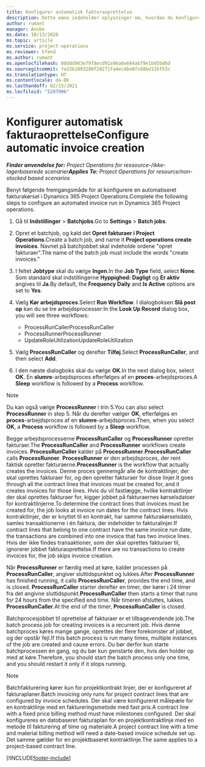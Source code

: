 ```yaml
---
title: Konfigurer automatisk fakturaoprettelse
description: Dette emne indeholder oplysninger om, hvordan du konfigurerer systemet til at oprette fakturaer automatisk.
author: rumant
manager: Annbe
ms.date: 10/13/2020
ms.topic: article
ms.service: project-operations
ms.reviewer: kfend
ms.author: rumant
ms.openlocfilehash: 0dddd963e79f8ecd91a96a6e684ab79e1b95bd6d
ms.sourcegitcommit: fa32b1893286f20271fa4ec4be8fc68bd135f53c
ms.translationtype: HT
ms.contentlocale: da-DK
ms.lasthandoff: 02/15/2021
ms.locfileid: "5287906"
---
```

# <a name="configure-automatic-invoice-creation"></a><span data-ttu-id="21222-103">Konfigurer automatisk fakturaoprettelse</span><span class="sxs-lookup"><span data-stu-id="21222-103">Configure automatic invoice creation</span></span>

<span data-ttu-id="21222-104">_**Finder anvendelse for:** Project Operations for ressource-/ikke-lagerbaserede scenarier_</span><span class="sxs-lookup"><span data-stu-id="21222-104">_**Applies To:** Project Operations for resource/non-stocked based scenarios_</span></span>


<span data-ttu-id="21222-105">Benyt følgende fremgangsmåde for at konfigurere en automatiseret fakturakørsel i Dynamics 365 Project Operations.</span><span class="sxs-lookup"><span data-stu-id="21222-105">Complete the following steps to configure an automated invoice run in Dynamics 365 Project operations.</span></span>

1. <span data-ttu-id="21222-106">Gå til **Indstillinger** > **Batchjobs**.</span><span class="sxs-lookup"><span data-stu-id="21222-106">Go to **Settings** > **Batch jobs**.</span></span>
2. <span data-ttu-id="21222-107">Opret et batchjob, og kald det **Opret fakturaer i Project Operations**.</span><span class="sxs-lookup"><span data-stu-id="21222-107">Create a batch job, and name it **Project operations create invoices**.</span></span> <span data-ttu-id="21222-108">Navnet på batchjobbet skal indeholde ordene "opret fakturaer".</span><span class="sxs-lookup"><span data-stu-id="21222-108">The name of the batch job must include the words "create invoices."</span></span>
3. <span data-ttu-id="21222-109">I feltet **Jobtype** skal du vælge **Ingen**.</span><span class="sxs-lookup"><span data-stu-id="21222-109">In the **Job Type** field, select **None**.</span></span> <span data-ttu-id="21222-110">Som standard skal indstillingerne **Hyppighed: Dagligt** og **Er aktiv** angives til **Ja**.</span><span class="sxs-lookup"><span data-stu-id="21222-110">By default, the **Frequency Daily** and **Is Active** options are set to **Yes**.</span></span>
4. <span data-ttu-id="21222-111">Vælg **Kør arbejdsproces**.</span><span class="sxs-lookup"><span data-stu-id="21222-111">Select **Run Workflow**.</span></span> <span data-ttu-id="21222-112">I dialogboksen **Slå post op** kan du se tre arbejdsprocesser:</span><span class="sxs-lookup"><span data-stu-id="21222-112">In the **Look Up Record** dialog box, you will see three workflows:</span></span>

    - <span data-ttu-id="21222-113">ProcessRunCaller</span><span class="sxs-lookup"><span data-stu-id="21222-113">ProcessRunCaller</span></span>
    - <span data-ttu-id="21222-114">ProcessRunner</span><span class="sxs-lookup"><span data-stu-id="21222-114">ProcessRunner</span></span>
    - <span data-ttu-id="21222-115">UpdateRoleUtilization</span><span class="sxs-lookup"><span data-stu-id="21222-115">UpdateRoleUtilization</span></span>

5. <span data-ttu-id="21222-116">Vælg **ProcessRunCaller** og derefter **Tilføj**.</span><span class="sxs-lookup"><span data-stu-id="21222-116">Select **ProcessRunCaller**, and then select **Add**.</span></span>
6. <span data-ttu-id="21222-117">I den næste dialogboks skal du vælge **OK**.</span><span class="sxs-lookup"><span data-stu-id="21222-117">In the next dialog box, select **OK**.</span></span> <span data-ttu-id="21222-118">En **slumre**-arbejdsproces efterfølges af en **proces**-arbejdsproces.</span><span class="sxs-lookup"><span data-stu-id="21222-118">A **Sleep** workflow is followed by a **Process** workflow.</span></span>

  > [!NOTE]
  > <span data-ttu-id="21222-119">Du kan også vælge **ProcessRunner** i trin 5.</span><span class="sxs-lookup"><span data-stu-id="21222-119">You can also select **ProcessRunner** in step 5.</span></span> <span data-ttu-id="21222-120">Når du derefter vælger **OK**, efterfølges en **proces**-arbejdsproces af en **slumre**-arbejdsproces.</span><span class="sxs-lookup"><span data-stu-id="21222-120">Then, when you select **OK**, a **Process** workflow is followed by a **Sleep** workflow.</span></span>

<span data-ttu-id="21222-121">Begge arbejdsprocesserne **ProcessRunCaller** og **ProcessRunner** opretter fakturaer.</span><span class="sxs-lookup"><span data-stu-id="21222-121">The **ProcessRunCaller** and **ProcessRunner** workflows create invoices.</span></span> <span data-ttu-id="21222-122">**ProcessRunCaller** kalder på **ProcessRunner**.</span><span class="sxs-lookup"><span data-stu-id="21222-122">**ProcessRunCaller** calls **ProcessRunner**.</span></span> <span data-ttu-id="21222-123">**ProcessRunner** er den arbejdsproces, der rent faktisk opretter fakturaerne.</span><span class="sxs-lookup"><span data-stu-id="21222-123">**ProcessRunner** is the workflow that actually creates the invoices.</span></span> <span data-ttu-id="21222-124">Denne proces gennemgår alle de kontraktlinjer, der skal oprettes fakturaer for, og den opretter fakturaer for disse linjer.</span><span class="sxs-lookup"><span data-stu-id="21222-124">It goes through all the contract lines that invoices must be created for, and it creates invoices for those lines.</span></span> <span data-ttu-id="21222-125">Hvis du vil fastlægge, hvilke kontraktlinjer der skal oprettes fakturaer for, kigger jobbet på fakturaernes kørselsdatoer for kontraktlinjerne.</span><span class="sxs-lookup"><span data-stu-id="21222-125">To determine the contract lines that invoices must be created for, the job looks at invoice run dates for the contract lines.</span></span> <span data-ttu-id="21222-126">Hvis kontraktlinjer, der er knyttet til en kontrakt, har samme fakturakørselsdato, samles transaktionerne i én faktura, der indeholder to fakturalinjer.</span><span class="sxs-lookup"><span data-stu-id="21222-126">If contract lines that belong to one contract have the same invoice run date, the transactions are combined into one invoice that has two invoice lines.</span></span> <span data-ttu-id="21222-127">Hvis der ikke findes transaktioner, som der skal oprettes fakturaer til, ignorerer jobbet fakturaoprettelse.</span><span class="sxs-lookup"><span data-stu-id="21222-127">If there are no transactions to create invoices for, the job skips invoice creation.</span></span>

<span data-ttu-id="21222-128">Når **ProcessRunner** er færdig med at køre, kalder processen på **ProcessRunCaller**, angiver sluttidspunktet og lukkes.</span><span class="sxs-lookup"><span data-stu-id="21222-128">After **ProcessRunner** has finished running, it calls **ProcessRunCaller**, provides the end time, and is closed.</span></span> <span data-ttu-id="21222-129">**ProcessRunCaller** starter derefter en timer, der kører i 24 timer fra det angivne sluttidspunkt.</span><span class="sxs-lookup"><span data-stu-id="21222-129">**ProcessRunCaller** then starts a timer that runs for 24 hours from the specified end time.</span></span> <span data-ttu-id="21222-130">Når timeren afsluttes, lukkes **ProcessRunCaller**.</span><span class="sxs-lookup"><span data-stu-id="21222-130">At the end of the timer, **ProcessRunCaller** is closed.</span></span>

<span data-ttu-id="21222-131">Batchprocesjobbet til oprettelse af fakturaer er et tilbagevendende job.</span><span class="sxs-lookup"><span data-stu-id="21222-131">The batch process job for creating invoices is a recurrent job.</span></span> <span data-ttu-id="21222-132">Hvis denne batchproces køres mange gange, oprettes der flere forekomster af jobbet, og der opstår fejl.</span><span class="sxs-lookup"><span data-stu-id="21222-132">If this batch process is run many times, multiple instances of the job are created and cause errors.</span></span> <span data-ttu-id="21222-133">Du bør derfor kun starte batchprocessen én gang, og du bør kun genstarte den, hvis den holder op med at køre.</span><span class="sxs-lookup"><span data-stu-id="21222-133">Therefore, you should start the batch process only one time, and you should restart it only if it stops running.</span></span>

> [!NOTE]
> <span data-ttu-id="21222-134">Batchfakturering kører kun for projektkontrakt linjer, der er konfigureret af fakturaplaner.</span><span class="sxs-lookup"><span data-stu-id="21222-134">Batch invoicing only runs for project contract lines that are configured by invoice schedules.</span></span> <span data-ttu-id="21222-135">Der skal være konfigureret målepæle for en kontraktlinje med en faktureringsmetode med fast pris.</span><span class="sxs-lookup"><span data-stu-id="21222-135">A contract line with a fixed price billing method must have milestones configured.</span></span> <span data-ttu-id="21222-136">Der skal konfigureres en datobaseret fakturaplan for en projektkontraktlinje med en metode til fakturering af time og materiale.</span><span class="sxs-lookup"><span data-stu-id="21222-136">A project contract line with a time and material billing method will need a date-based invoice schedule set up.</span></span> <span data-ttu-id="21222-137">Det samme gælder for en projektbaseret kontraktlinje.</span><span class="sxs-lookup"><span data-stu-id="21222-137">The same applies to a project-based contract line.</span></span>     


[!INCLUDE[footer-include](../includes/footer-banner.md)]